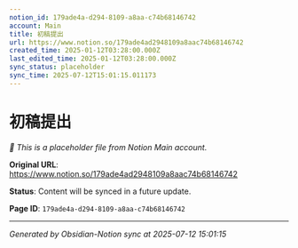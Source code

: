 ```yaml
---
notion_id: 179ade4a-d294-8109-a8aa-c74b68146742
account: Main
title: 初稿提出
url: https://www.notion.so/179ade4ad2948109a8aac74b68146742
created_time: 2025-01-12T03:28:00.000Z
last_edited_time: 2025-01-12T03:28:00.000Z
sync_status: placeholder
sync_time: 2025-07-12T15:01:15.011173
---
```


# 初稿提出

*🔄 This is a placeholder file from Notion Main account.*

**Original URL**: https://www.notion.so/179ade4ad2948109a8aac74b68146742

**Status**: Content will be synced in a future update.

**Page ID**: `179ade4a-d294-8109-a8aa-c74b68146742`

---

*Generated by Obsidian-Notion sync at 2025-07-12 15:01:15*
